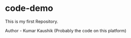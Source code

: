 # code-demo
<p>This is my first Repository.</p>
<p>Author - Kumar Kaushik (Probably the code on this platform)</p>
